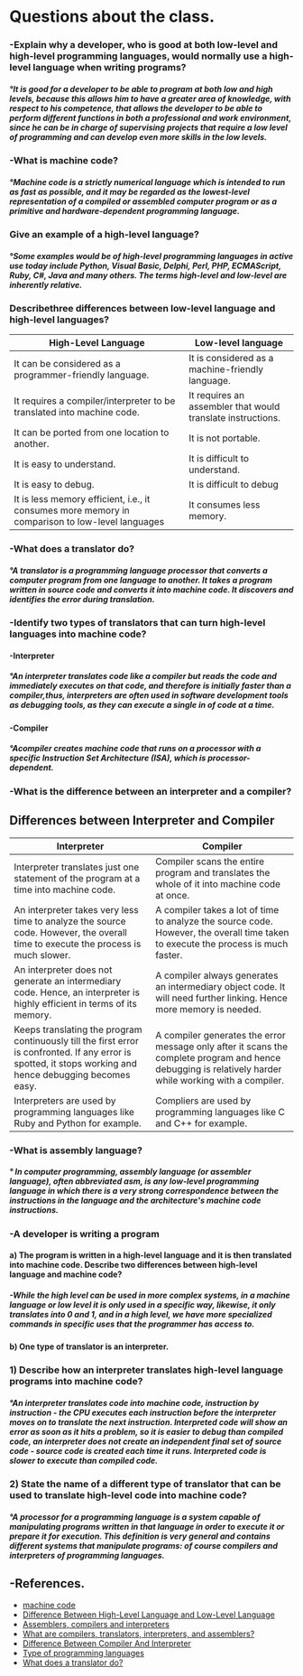 # Questions about the class.
### -Explain why a developer, who is good at both low-level and high-level programming languages, would normally use a high-level language when writing programs?
##### °It is good for a developer to be able to program at both low and high levels, because this allows him to have a greater area of knowledge, with respect to his competence, that allows the developer to be able to perform different functions in both a professional and work environment, since he can be in charge of supervising projects that require a low level of programming and can develop even more skills in the low levels.
### -What is machine code?
##### °Machine code is a strictly numerical language which is intended to run as fast as possible, and it may be regarded as the lowest-level representation of a compiled or assembled computer program or as a primitive and hardware-dependent programming language.
### Give an example of a high-level language?
##### °Some examples would be of high-level programming languages in active use today include Python, Visual Basic, Delphi, Perl, PHP, ECMAScript, Ruby, C#, Java and many others. The terms high-level and low-level are inherently relative.
### Describethree differences between low-level language and high-level languages? 
High-Level Language | Low-level language
---                                 | ---
It can be considered as a programmer-friendly language.|It is considered as a machine-friendly language.|
It requires a compiler/interpreter to be translated into machine code.|It requires an assembler that would translate instructions.
It can be ported from one location to another.|It is not portable.
It is easy to understand.|It is difficult to understand.
It is easy to debug.|It is difficult to debug
It is less memory efficient, i.e., it consumes more memory in comparison to low-level languages|It consumes less memory.

### -What does a translator do? 
##### °A translator is a programming language processor that converts a computer program from one language to another. It takes a program written in source code and converts it into machine code. It discovers and identifies the error during translation.
### -Identify two types of translators that can turn high-level languages into machine code?

#### -Interpreter
##### °An interpreter translates code like a compiler but reads the code and immediately executes on that code, and therefore is initially faster than a compiler,thus, interpreters are often used in software development tools as debugging tools, as they can execute a single in of code at a time. 
#### -Compiler
##### °Acompiler creates machine code that runs on a processor with a specific Instruction Set Architecture (ISA), which is processor-dependent.
### -What is the difference between an interpreter and a compiler?
Differences between Interpreter and Compiler 
-    
 Interpreter  | Compiler
 ---                | ---
 Interpreter translates just one statement of the program at a time into machine code.|Compiler scans the entire program and translates the whole of it into machine code at once.
 An interpreter takes very less time to analyze the source code. However, the overall time to execute the process is much slower.|A compiler takes a lot of time to analyze the source code. However, the overall time taken to execute the process is much faster.
 An interpreter does not generate an intermediary code. Hence, an interpreter is highly efficient in terms of its memory.|A compiler always generates an intermediary object code. It will need further linking. Hence more memory is needed.
 Keeps translating the program continuously till the first error is confronted. If any error is spotted, it stops working and hence debugging becomes easy.|A compiler generates the error message only after it scans the complete program and hence debugging is relatively harder while working with a compiler.
 Interpreters are used by programming languages like Ruby and Python for example.|Compliers are used by programming languages like C and C++ for example.
 
 ### -What is assembly language?
 ##### ° In computer programming, assembly language (or assembler language), often abbreviated asm, is any low-level programming language in which there is a very strong correspondence between the instructions in the language and the architecture's machine code instructions.
 ### -A developer is writing a program
 #### a) The program is written in a high-level language and it is then translated into machine code. Describe two differences between high-level language and machine code?
 ##### -While the high level can be used in more complex systems, in a machine language or low level it is only used in a specific way, likewise, it only translates into 0 and 1, and in a high level, we have more specialized commands in specific uses that the programmer has access to.
 #### b) One type of translator is an interpreter.
 ### 1) Describe how an interpreter translates high-level language programs into machine code?
 ##### °An interpreter translates code into machine code, instruction by instruction - the CPU executes each instruction before the interpreter moves on to translate the next instruction. Interpreted code will show an error as soon as it hits a problem, so it is easier to debug than compiled code, an interpreter does not create an independent final set of source code - source code is created each time it runs. Interpreted code is slower to execute than compiled code.
 ### 2) State the name of a different type of translator that can be used to translate high-level code into machine code?
 ##### °A processor for a programming language is a system capable of manipulating programs written in that language in order to execute it or prepare it for execution. This definition is very general and contains different systems that manipulate programs: of course compilers and interpreters of programming languages. 
 ## -References.
- [machine code](https://whatis.techtarget.com/definition/machine-code-machine-language)
- [Difference Between High-Level Language and Low-Level Language](https://www.tutorialspoint.com/difference-between-high-level-language-and-low-level-language)
- [ Assemblers, compilers and interpreters](https://www.bbc.co.uk/bitesize/guides/zgmpr82/revision/2)
- [What are compilers, translators, interpreters, and assemblers?](https://www.microcontrollertips.com/compilers-translators-interpreters-assemblers-faq/#:~:text=Compilers%20convert%20high%2Dlevel%20language,executable%20object%20code%20to%20memory.)
- [Difference Between Compiler And Interpreter ](https://www.businessinsider.in/difference-between-compiler-and-interpreter/articleshow/69523408.cms#:~:text=Interpreter%20translates%20just%20one%20statement,to%20analyze%20the%20source%20code.)
- [Type of programming languages](https://www.bbc.co.uk/bitesize/guides/z4cck2p/revision/1)
- [What does a translator do?](https://targetjobs.co.uk/careers-advice/job-descriptions/279503-translator-job-description)
